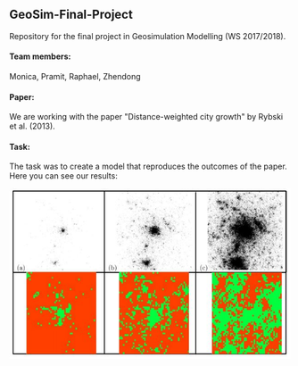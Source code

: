 ## GeoSim-Final-Project
Repository for the final project in Geosimulation Modelling (WS 2017/2018).

#### Team members:
Monica, Pramit, Raphael, Zhendong

#### Paper:
We are working with the paper "Distance-weighted city growth" by Rybski et al. (2013).

#### Task:
The task was to create a model that reproduces the outcomes of the paper.
Here you can see our results:

![Model results](results.JPG)
